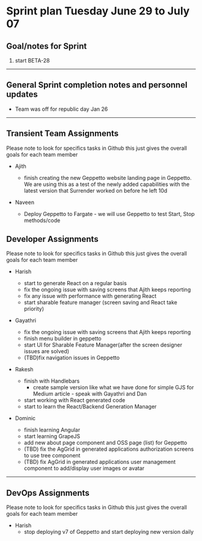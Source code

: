 # Sprint plan Tuesday June 29 to July 07

## Goal/notes for Sprint

1. start BETA-28

---

## General Sprint completion notes and personnel updates

- Team was off for republic day Jan 26

---

## Transient Team Assignments

Please note to look for specifics tasks in Github this just gives the overall goals for each team member

- Ajith
  - finish creating the new Geppetto website landing page in Geppetto. We are using this as a test of the newly added capabilities with the latest version that Surrender worked on before he left 10d

- Naveen
  - Deploy Geppetto to Fargate - we will use Geppetto to test Start, Stop methods/code

## Developer Assignments

Please note to look for specifics tasks in Github this just gives the overall goals for each team member

- Harish
  - start to generate React on a regular basis
  - fix the ongoing issue with saving screens that Ajith keeps reporting
  - fix any issue with performance with generating React
  - start sharable feature manager (screen saving and React take priority)
  
- Gayathri
  - fix the ongoing issue with saving screens that Ajith keeps reporting
  - finish menu builder in geppetto
  - start UI for Sharable Feature Manager(after the screen designer issues are solved)
  - (TBD)fix navigation issues in Geppetto

- Rakesh
  - finish with Handlebars
    - create sample version like what we have done for simple GJS for Medium article - speak with Gayathri and Dan
  - start working with React generated code
  - start to learn the React/Backend Generation Manager

- Dominic
  - finish learning Angular
  - start learning GrapeJS
  - add new about page component and OSS page (list) for Geppetto
  - (TBD) fix the AgGrid in generated applications authorization screens to use tree component
  - (TBD) fix AgGrid in generated applications user management component to add/display user images or avatar

---

## DevOps Assignments

Please note to look for specifics tasks in Github this just gives the overall goals for each team member

- Harish
  - stop deploying v7 of Geppetto and start deploying new version daily